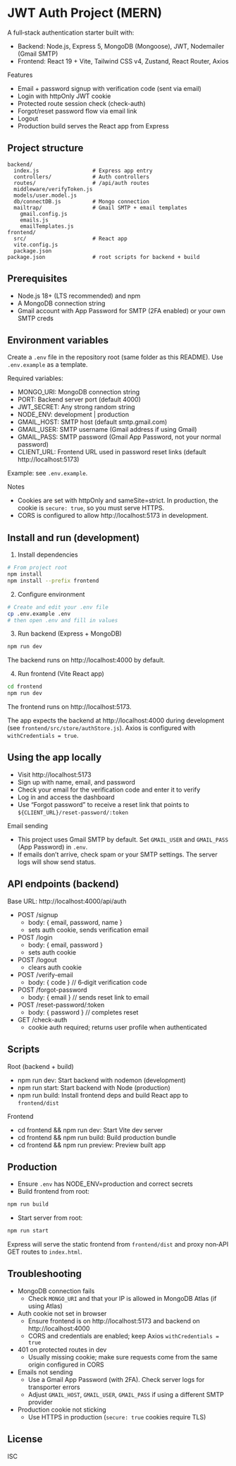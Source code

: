 # JWT Auth Project (MERN)

A full‑stack authentication starter built with:

-   Backend: Node.js, Express 5, MongoDB (Mongoose), JWT, Nodemailer (Gmail SMTP)
-   Frontend: React 19 + Vite, Tailwind CSS v4, Zustand, React Router, Axios

Features

-   Email + password signup with verification code (sent via email)
-   Login with httpOnly JWT cookie
-   Protected route session check (check-auth)
-   Forgot/reset password flow via email link
-   Logout
-   Production build serves the React app from Express

## Project structure

```
backend/
  index.js                 # Express app entry
  controllers/             # Auth controllers
  routes/                  # /api/auth routes
  middleware/verifyToken.js
  models/user.model.js
  db/connectDB.js          # Mongo connection
  mailtrap/                # Gmail SMTP + email templates
    gmail.config.js
    emails.js
    emailTemplates.js
frontend/
  src/                     # React app
  vite.config.js
  package.json
package.json               # root scripts for backend + build
```

## Prerequisites

-   Node.js 18+ (LTS recommended) and npm
-   A MongoDB connection string
-   Gmail account with App Password for SMTP (2FA enabled) or your own SMTP creds

## Environment variables

Create a `.env` file in the repository root (same folder as this README). Use `.env.example` as a template.

Required variables:

-   MONGO_URI: MongoDB connection string
-   PORT: Backend server port (default 4000)
-   JWT_SECRET: Any strong random string
-   NODE_ENV: development | production
-   GMAIL_HOST: SMTP host (default smtp.gmail.com)
-   GMAIL_USER: SMTP username (Gmail address if using Gmail)
-   GMAIL_PASS: SMTP password (Gmail App Password, not your normal password)
-   CLIENT_URL: Frontend URL used in password reset links (default http://localhost:5173)

Example: see `.env.example`.

Notes

-   Cookies are set with httpOnly and sameSite=strict. In production, the cookie is `secure: true`, so you must serve HTTPS.
-   CORS is configured to allow http://localhost:5173 in development.

## Install and run (development)

1. Install dependencies

```bash
# From project root
npm install
npm install --prefix frontend
```

2. Configure environment

```bash
# Create and edit your .env file
cp .env.example .env
# then open .env and fill in values
```

3. Run backend (Express + MongoDB)

```bash
npm run dev
```

The backend runs on http://localhost:4000 by default.

4. Run frontend (Vite React app)

```bash
cd frontend
npm run dev
```

The frontend runs on http://localhost:5173.

The app expects the backend at http://localhost:4000 during development (see `frontend/src/store/authStore.js`). Axios is configured with `withCredentials = true`.

## Using the app locally

-   Visit http://localhost:5173
-   Sign up with name, email, and password
-   Check your email for the verification code and enter it to verify
-   Log in and access the dashboard
-   Use “Forgot password” to receive a reset link that points to `${CLIENT_URL}/reset-password/:token`

Email sending

-   This project uses Gmail SMTP by default. Set `GMAIL_USER` and `GMAIL_PASS` (App Password) in `.env`.
-   If emails don’t arrive, check spam or your SMTP settings. The server logs will show send status.

## API endpoints (backend)

Base URL: http://localhost:4000/api/auth

-   POST /signup
    -   body: { email, password, name }
    -   sets auth cookie, sends verification email
-   POST /login
    -   body: { email, password }
    -   sets auth cookie
-   POST /logout
    -   clears auth cookie
-   POST /verify-email
    -   body: { code } // 6‑digit verification code
-   POST /forgot-password
    -   body: { email } // sends reset link to email
-   POST /reset-password/:token
    -   body: { password } // completes reset
-   GET /check-auth
    -   cookie auth required; returns user profile when authenticated

## Scripts

Root (backend + build)

-   npm run dev: Start backend with nodemon (development)
-   npm run start: Start backend with Node (production)
-   npm run build: Install frontend deps and build React app to `frontend/dist`

Frontend

-   cd frontend && npm run dev: Start Vite dev server
-   cd frontend && npm run build: Build production bundle
-   cd frontend && npm run preview: Preview built app

## Production

-   Ensure `.env` has NODE_ENV=production and correct secrets
-   Build frontend from root:

```bash
npm run build
```

-   Start server from root:

```bash
npm run start
```

Express will serve the static frontend from `frontend/dist` and proxy non‑API GET routes to `index.html`.

## Troubleshooting

-   MongoDB connection fails
    -   Check `MONGO_URI` and that your IP is allowed in MongoDB Atlas (if using Atlas)
-   Auth cookie not set in browser
    -   Ensure frontend is on http://localhost:5173 and backend on http://localhost:4000
    -   CORS and credentials are enabled; keep Axios `withCredentials = true`
-   401 on protected routes in dev
    -   Usually missing cookie; make sure requests come from the same origin configured in CORS
-   Emails not sending
    -   Use a Gmail App Password (with 2FA). Check server logs for transporter errors
    -   Adjust `GMAIL_HOST`, `GMAIL_USER`, `GMAIL_PASS` if using a different SMTP provider
-   Production cookie not sticking
    -   Use HTTPS in production (`secure: true` cookies require TLS)

## License

ISC
